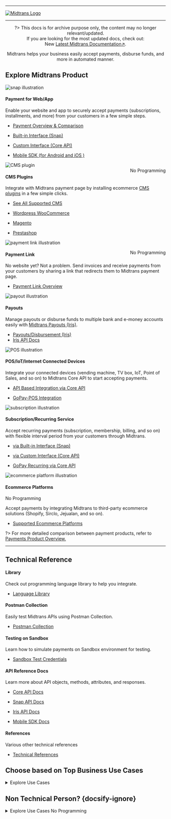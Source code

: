<hr>

[![Midtrans Logo](/asset/image/main/midtrans-logo.png ':size=220')](https://midtrans.com)<hr>

<div style="text-align: center;">

?> This docs is for archive purpose only, the content may no longer relevant/updated. <br>If you are looking for the most updated docs, check out: <br><span class="badge badge-yellow">New</span> [Latest Midtrans Documentation↗](https://docs.midtrans.com).

Midtrans helps your business easily accept payments, disburse funds, and more in automated manner.
</div>

## Explore Midtrans Product <!-- {docsify-ignore} -->

<div class="cards-r-2">
  <div class="my-card">

![snap illustration](/asset/image/home/home-illustration-webapp-snap.png)<br>

<h4 class="my-card-title">Payment for Web/App</h4>

Enable your website and app to securely accept payments (subscriptions, installments, and more) from your customers in a few simple steps.

- [Payment Overview & Comparison](/en/payments/overview.md)
- [Built-in Interface (Snap)](/en/snap/overview.md)
- [Custom Interface (Core API)](/en/core-api/overview.md)
- [Mobile SDK (for Android and iOS )](https://mobile-docs.midtrans.com)


  </div>
  <div class="my-card">

![CMS plugin](/asset/image/home/home-illustration-cms-plugin.png)<br>
<span class="badge badge-gray" style="float: right;">No Programming</span>
<h4 class="my-card-title">CMS Plugins</h4>

Integrate with Midtrans payment page by installing ecommerce [CMS plugins](/en/snap/with-plugins.md) in a few simple clicks.

- [See All Supported CMS](/en/snap/with-plugins.md#cms-plugins-and-extensions-supported-by-midtrans)
- [Wordpress WooCommerce](/en/snap/with-plugins.md#wordpress-woocommerce)
- [Magento](/en/snap/with-plugins.md#magento)
- [Prestashop](/en/snap/with-plugins.md#prestashop)


  </div>
  <div class="my-card">

![payment link illustration](/asset/image/home/home-illustration-mobilepaymentlink.png)<br>

<span class="badge badge-gray" style="float: right;">No Programming</span>
<h4 class="my-card-title">Payment Link</h4>

No website yet? Not a problem. Send invoices and receive payments from your customers by sharing a link that redirects them to Midtrans payment page.

- [Payment Link Overview](/en/payment-link/overview.md)
  </div>
  <div class="my-card">

![payout illustration](/asset/image/home/home-illustration-payout.png)<br>

<h4 class="my-card-title">Payouts</h4>

Manage payouts or disburse funds to multiple bank and e-money accounts easily with [Midtrans Payouts (Iris)](https://midtrans.com/product/payout).

- [Payouts/Disbursement (Iris)](/en/disbursement/overview.md)
- [Iris API Docs](https://iris-docs.midtrans.com)
  </div>
  <div class="my-card">

![POS illustration](/asset/image/home/home-illustration-pos.png)<br>

<h4 class="my-card-title">POS/IoT/Internet Connected Devices</h4>

Integrate your connected devices (vending machine, TV box, IoT, Point of Sales, and so on) to Midtrans Core API to start accepting payments.

- [API Based Integration via Core API](/en/core-api/overview.md)
- [GoPay-POS Integration](/en/other/faq/gopay-pos.md)


  </div>
  <div class="my-card">

![subscription illustration](/asset/image/home/home-illustration-subscription.png)<br>

<h4 class="my-card-title">Subscription/Recurring Service</h4>

Accept recurring payments (subscription, membership, billing, and so on) with flexible interval period from your customers through Midtrans.

- [via Built-in Interface (Snap)](/en/snap/advanced-feature.md#save-card-for-seamless-subsequent-payments)
- [via Custom Interface (Core API)](/en/core-api/advanced-features.md#recurringone-click-transaction)
- [GoPay Recurring via Core API](/en/core-api/advanced-features.md#gopay-recurringsubscription)


  </div>
  <div class="my-card">

![ecommerce platform illustration](/asset/image/home/home-illustration-ecommerce-pl.png)<br>

<h4 class="my-card-title">Ecommerce Platforms</h4>
<span class="badge badge-gray">No Programming</span>

Accept payments by integrating Midtrans to third-party ecommerce solutions (Shopify, Sirclo, Jejualan, and so on).

- [Supported Ecommerce Platforms](/en/snap/platform/overview.md)


  </div>
</div>

?> For more detailed comparison between payment products, refer to [Payments Product Overview.](/en/payments/overview.md)

<hr/>

## Technical Reference <!-- {docsify-ignore} -->

<div class="cards-r-3">
  <div class="my-card card-smaller">

<h4 class="my-card-title">Library</h4>

Check out programming language library to help you integrate.

- [Language Library](/en/technical-reference/library-plugin.md)


  </div>
  <div class="my-card card-smaller">

<h4 class="my-card-title">Postman Collection</h4>

Easily test Midtrans APIs using Postman Collection.

- [Postman Collection](/en/technical-reference/postman-collection.md)


  </div>
  <div class="my-card card-smaller">

<h4 class="my-card-title">Testing on Sandbox</h4>

Learn how to simulate payments on Sandbox environment for testing.

- [Sandbox Test Credentials](/en/technical-reference/sandbox-test.md)


  </div>
  <div class="my-card card-smaller">

<h4 class="my-card-title">API Reference Docs</h4>

Learn more about API objects, methods, attributes, and responses.

- [Core API Docs](https://api-docs.midtrans.com)
- [Snap API Docs](https://snap-docs.midtrans.com)
- [Iris API Docs](https://iris-docs.midtrans.com)
- [Mobile SDK Docs](https://mobile-docs.midtrans.com)


  </div>
  <div class="my-card card-smaller">

<h4 class="my-card-title">References</h4>

Various other technical references

- [Technical References](/en/technical-reference/overview.md)


  </div>
</div>

## Choose based on Top Business Use Cases <!-- {docsify-ignore} -->
<details>
<summary>Explore Use Cases</summary>
<article>

Here are some popular use-cases that may help you choose the best product for your business.

<h4>Accept Payment on Your E-commerce Website or App or Both</h4>

Accept payment from your customer within your website or application with Card Transaction, Bank Transfer, Direct Debit, E-Money, [and more](https://midtrans.com/payments). Choose [Beautiful Snap user interface](/en/snap/overview.md) or [Customizable Core API](/en/core-api/overview.md) to enable your website and app to accept payment securely in a few simple steps.

<h4>Subscription / Recurring Service</h4>

According to your business needs, you can charge your customer for recurring payments like subscription, membership, or billing with flexible interval period. Your customer can be automatically charged via Midtrans. Your customers don' t have to do these recurring payments manually. Recurring payment is possible via [Snap](/en/snap/advanced-feature.md#recurring-subscription-card-transaction) and [Core API](/en/core-api/advanced-features.md#recurringone-click-transaction).

> **Note**: Recurring services are available only for some specific payment channels.

<h4>Send Payment Invoices as Links</h4>

<!-- <TODO: elaborate payment link or maybe also selly?> -->
Whether you are a freelancer, service provider, teacher or have a business selling stuff on social media, you need to quickly create invoice and accept payment. You can send invoices and accept payments from your customers via [Payment Link](/en/payment-link/overview.md). All you need to do is to login to Midtrans Dashboard via browser, generate payment link, and then send the link to your customers through any messaging app of your choice.

<h4>Accept Payment on Point of Sales, Vending Machines, IoT devices</h4>

For business without a website or application platforms (vending machine, TV box, IoT, point of sales, and so on), as long as the device is connected to the Internet, it can be integrated with [Midtrans Core API](/en/core-api/overview.md) to start accepting payment on the device. With Core API, devices can easily integrate via API calls. There is [specific GoPay guide for this type of integration](/en/other/faq/gopay-pos.md).

<h4>Pay Out Users/Merchants on Your Platform</h4>

Ecommerce marketplace/platform (whether it is B2C, B2B, or any other model) that connects services/goods seller to buyer, requires solution to easily manage payout or disburse fund to huge number of sellers and buyers. We got this covered with easy to use, automation ready [Fund Disbursement System: Iris](https://midtrans.com/iris).

<h4>Pay Out Vendors/Contractors of Your Business</h4>

Owning big business (whether online, offline, or traditional business) means having to deal with a lot of vendors, contractors, and suppliers. It requires solution to easily manage and transfer of fund. We got this covered with easy to use, automation ready [Fund Disbursement System: Iris](https://midtrans.com/iris).

<h4>Pay Out Employee Payroll/Benefit Program</h4>

Paying out payroll traditionally to your employees can be complex and time consuming. Or do you want to have an employee bonus/benefit program that rewards them with e-money? You can leverage our easy to use, automation ready [Fund Disbursement System: Iris](https://midtrans.com/iris) which supports pay out to bank and e-money accounts (such as GoPay, Ovo, and so on).

<!-- < TODO:Add More Use Case> -->
<!-- Case Topup -->
</article>
</details>

## Non Technical Person? {docsify-ignore}

<details>
<summary>Explore Use Cases <span class="badge badge-gray">No Programming</span></summary>
<article>

Not familiar with programming, technical integration, and all the complexity? Here are a few ways for you to integrate with Midtrans without any technical knowledge:

<h4>Payment Link with a Few Simple Clicks</h4>

Simplest way to use Midtrans to accept payment without website or technical knowledge is via [**Payment Link**](/en/payment-link/overview.md). You only need to login via a web browser to Midtrans Dashboard, generate payment link, and then send the link to your customers.

<h4>Your Favorite Ready to Use Website CMS</h4>

You can use ready to use web Content Management System (CMS) to create online store. If you are familiar with setting up CMS (**WordPress - WooCommerce, Magento, PrestaShop, OpenCart, WHMCS**, and so on), you can install Midtrans plugin/extension to start accepting payment right away! The payment status feature on the CMS will automatically be updated in real time using the payment status provided by Midtrans. Check out [Midtrans list of supported CMS plugin/extension](/en/snap/with-plugins.md).

<h4>Your Favorite E-Commerce Solution Platform</h4>

You can also integrate Midtrans to third party e-commerce solution (**Shopify, Sirclo, Jejualan**, and so on) to start accepting payments. These third-party e-commerce solutions are user-friendly and require very minimal setup. Check out [Midtrans list of supported 3rd party Ecommerce platform](/en/snap/platform/overview.md).
</article>
</details>
